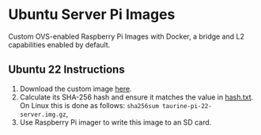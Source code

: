 # Ubuntu Server Pi Images

Custom OVS-enabled Raspberry Pi Images with Docker, a bridge and L2 capabilities enabled by default.

## Ubuntu 22 Instructions

1. Download the custom image [here](https://drive.google.com/file/d/1b6ZfPuhrP8rnPLf3s5ltw3XP4inaZMBC/view?usp=sharing).
2. Calculate its SHA-256 hash and ensure it matches the value in [hash.txt](./hash.txt). On Linux this is done as follows: `sha256sum taurine-pi-22-server.img.gz`,
3. Use Raspberry Pi imager to write this image to an SD card.
